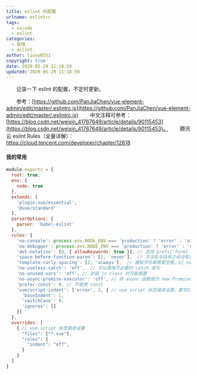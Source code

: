```yaml
---
title: eslint 的配置
urlname: eslintrc
tags:
  - vscode
  - eslint
categories:
  - 前端
  - eslint
author: liuxy0551
copyright: true
date: 2020-05-29 11:18:59
updated: 2020-05-29 11:18:59
---
```


&emsp;&emsp;记录一下 eslint 的配置，不定时更新。

<!--more-->

&emsp;&emsp;参考：[https://github.com/PanJiaChen/vue-element-admin/edit/master/.eslintrc.js](https://github.com/PanJiaChen/vue-element-admin/edit/master/.eslintrc.js)
&emsp;&emsp;中文注释可参考：[https://blog.csdn.net/weixin_41767649/article/details/90115453](https://blog.csdn.net/weixin_41767649/article/details/90115453)。
&emsp;&emsp;腾讯云 eslint Rules（全量详解）：<a href="https://cloud.tencent.com/developer/chapter/12618" target="_black">https://cloud.tencent.com/developer/chapter/12618</a>


#### 我的常用

```javascript
module.exports = {
  root: true,
  env: {
    node: true
  },
  extends: [
    'plugin:vue/essential',
    '@vue/standard'
  ],
  parserOptions: {
    parser: 'babel-eslint'
  },
  rules: {
    'no-console': process.env.NODE_ENV === 'production' ? 'error' : 'off',
    'no-debugger': process.env.NODE_ENV === 'production' ? 'error' : 'off',
    'dot-notation': [0, { allowKeywords: true }], // 支持 $refs['form]
    'space-before-function-paren': [2, 'never'],  // 方法名与括号之间没有空格
    'template-curly-spacing': [2, 'always'],  // 模板字符串需要空格，${ name }
    'no-useless-catch': 'off',  // 可以使用不必要的 catch 语句
    'no-unused-vars': 'off', // 封装 js class 时可能需要
    'no-async-promise-executor': 'off', // 将 async 函数做为 new Promise 的回调函数
    'prefer-const': 0, // 不使用 const
    'vue/script-indent': ['error', 2, { // vue script 标签缩进设置，数字2表示统一缩进2个空格，数字1表示1倍缩进
      'baseIndent': 1,
      'switchCase': 0,
      'ignores': []
    }]
  },
  overrides: [
    { // vue script 标签缩进设置
      "files": ["*.vue"],
      "rules": {
        "indent": "off",
      }
    }
  ]
}
```

